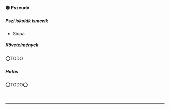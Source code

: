 #### 🟢 Pszeudó

##### Pszí iskolák ismerik

- Siopa

##### Követelmények

⭕TODO

##### Hatás

⭕TODO⭕

<br />

---

